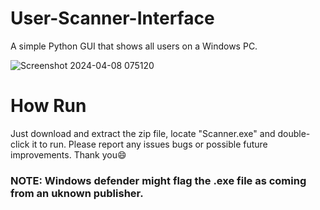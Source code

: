 # User-Scanner-Interface
A simple Python GUI that shows all users on a Windows PC.

![Screenshot 2024-04-08 075120](https://github.com/GigabyteCode/User-Scanner-Interface/assets/154292798/3f74de76-b9f2-472d-b939-00b7a5575c2a)


# How Run
Just download and extract the zip file, locate "Scanner.exe" and double-click it to run. Please report any issues bugs or possible future improvements. Thank you😄
### NOTE: Windows defender might flag the .exe file as coming from an uknown publisher. 
